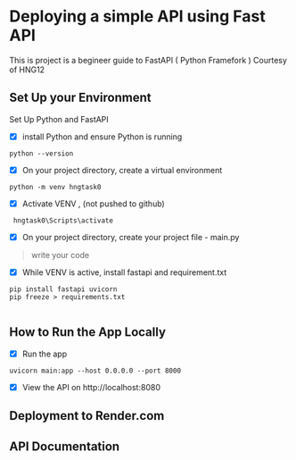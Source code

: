 # Deploying a simple API using Fast API
This is project is a begineer guide to FastAPI ( Python Framefork )
Courtesy of HNG12

## Set Up your Environment
Set Up Python and FastAPI

- [x] install Python and ensure Python is running

```
python --version

```
- [x] On your project directory, create a virtual environment

```
python -m venv hngtask0

```

- [x] Activate VENV , (not pushed to github)

```
 hngtask0\Scripts\activate 

```

- [x] On your project directory, create your project file - main.py
> write your code

- [x] While VENV is active, install fastapi and requirement.txt

```
pip install fastapi uvicorn
pip freeze > requirements.txt


```

## How to Run the App Locally
- [x] Run the app

```
uvicorn main:app --host 0.0.0.0 --port 8000

```

- [x] View the API on http://localhost:8080

## Deployment to Render.com

## API Documentation
